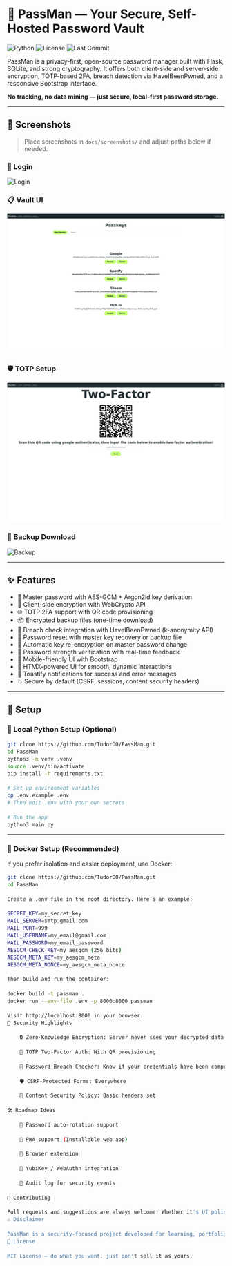 # 🔐 PassMan — Your Secure, Self-Hosted Password Vault

![Python](https://img.shields.io/badge/python-3.10%2B-blue.svg)
![License](https://img.shields.io/github/license/TudorOO/PassMan)
![Last Commit](https://img.shields.io/github/last-commit/TudorOO/PassMan)

PassMan is a privacy-first, open-source password manager built with Flask, SQLite, and strong cryptography. It offers both client-side and server-side encryption, TOTP-based 2FA, breach detection via HaveIBeenPwned, and a responsive Bootstrap interface.

**No tracking, no data mining — just secure, local-first password storage.**

---

## 📸 Screenshots

> Place screenshots in `docs/screenshots/` and adjust paths below if needed.

### 🔐 Login
![Login](docs/screenshots/login.png)

### 📋 Vault UI
![Vault](docs/screenshots/vault.png)

### 🛡️ TOTP Setup
![TOTP](docs/screenshots/totp.png)

### 💾 Backup Download
![Backup](docs/screenshots/backup.png)

---

## ✨ Features

- 🧠 Master password with AES-GCM + Argon2id key derivation
- 🔐 Client-side encryption with WebCrypto API
- 🌐 TOTP 2FA support with QR code provisioning
- 📦 Encrypted backup files (one-time download)
- 🔎 Breach check integration with HaveIBeenPwned (k-anonymity API)
- 🔄 Password reset with master key recovery or backup file
- 🧹 Automatic key re-encryption on master password change
- 🧪 Password strength verification with real-time feedback
- 📱 Mobile-friendly UI with Bootstrap
- 💨 HTMX-powered UI for smooth, dynamic interactions
- 🔔 Toastify notifications for success and error messages
- 💥 Secure by default (CSRF, sessions, content security headers)

---

## 🚀 Setup

### 🐍 Local Python Setup (Optional)

```bash
git clone https://github.com/TudorOO/PassMan.git
cd PassMan
python3 -m venv .venv
source .venv/bin/activate
pip install -r requirements.txt

# Set up environment variables
cp .env.example .env
# Then edit .env with your own secrets

# Run the app
python3 main.py
```
---

### 🐳 Docker Setup (Recommended)

If you prefer isolation and easier deployment, use Docker:

```bash
git clone https://github.com/TudorOO/PassMan.git
cd PassMan

Create a .env file in the root directory. Here’s an example:

SECRET_KEY=my_secret_key
MAIL_SERVER=smtp.gmail.com
MAIL_PORT=999
MAIL_USERNAME=my_email@gmail.com
MAIL_PASSWORD=my_email_password
AESGCM_CHECK_KEY=my_aesgcm (256 bits)
AESGCM_META_KEY=my_aesgcm_meta
AESGCM_META_NONCE=my_aesgcm_meta_nonce

Then build and run the container:

docker build -t passman .
docker run --env-file .env -p 8000:8000 passman

Visit http://localhost:8000 in your browser.
🧠 Security Highlights

    🔒 Zero-Knowledge Encryption: Server never sees your decrypted data

    🔐 TOTP Two-Factor Auth: With QR provisioning

    🚨 Password Breach Checker: Know if your credentials have been compromised

    🛡️ CSRF-Protected Forms: Everywhere

    📜 Content Security Policy: Basic headers set

🛠️ Roadmap Ideas

    🔁 Password auto-rotation support

    📱 PWA support (Installable web app)

    🧩 Browser extension

    🔐 YubiKey / WebAuthn integration

    🧾 Audit log for security events

🤝 Contributing

Pull requests and suggestions are always welcome! Whether it's UI polish, crypto audits, or feature ideas — feel free to fork and submit a PR.
⚠️ Disclaimer

PassMan is a security-focused project developed for learning, portfolio building, and personal use. While great care was taken with encryption and security, use at your own risk in production. Security audits are welcome.
📄 License

MIT License — do what you want, just don't sell it as yours.

